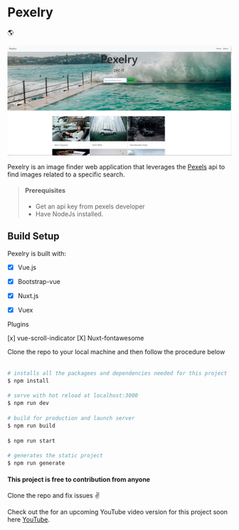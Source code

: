 # Pexelry

:earth_americas:

![Pexelry Image Finder](/assets/pexels-front-image.JPG "Pexelry Front Page")

Pexelry is an image finder web application that leverages the [Pexels](https://www.pexels.com/api/) api to find images related to a specific search.

> #### Prerequisites
>
> - Get an api key from pexels developer
> - Have NodeJs installed.

## Build Setup

Pexelry is built with:

- [x] Vue.js
- [X] Bootstrap-vue
- [X] Nuxt.js
- [X] Vuex


Plugins

 [x] vue-scroll-indicator
 [X] Nuxt-fontawesome


Clone the repo to your local machine and then follow the procedure below

```bash

# installs all the packagees and dependencies needed for this project
$ npm install

# serve with hot reload at localhost:3000
$ npm run dev

# build for production and launch server
$ npm run build

$ npm run start

# generates the static project
$ npm run generate

```

#### This project is free to contribution from anyone

Clone the repo and fix issues :v:

Check out the for an upcoming YouTube video version for this project soon here [YouTube](https://www.youtube.com/channel/UCNCzNrpq0fHxFqQYCmbwAcA).

